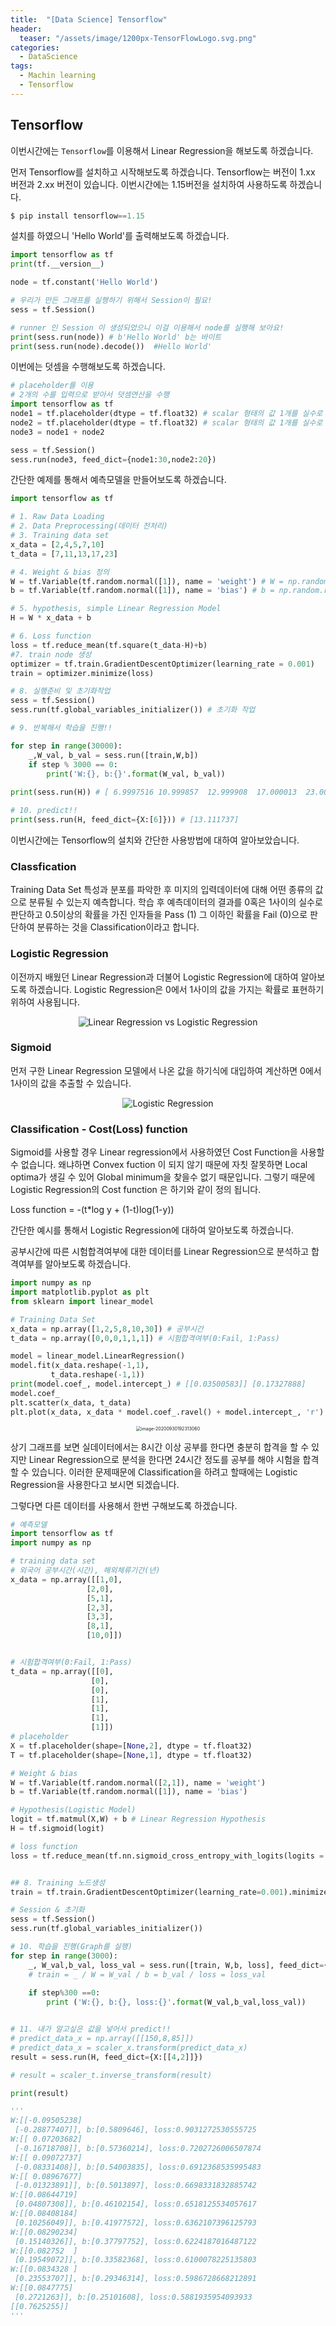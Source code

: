 ```yaml
---
title:  "[Data Science] Tensorflow"
header:
  teaser: "/assets/image/1200px-TensorFlowLogo.svg.png"
categories: 
  - DataScience
tags:
  - Machin learning
  - Tensorflow
---
```


## Tensorflow 

이번시간에는 `Tensorflow`를 이용해서 Linear Regression을 해보도록 하겠습니다.

먼저 Tensorflow를 설치하고 시작해보도록 하겠습니다. Tensorflow는 버전이 1.xx 버전과 2.xx 버전이 있습니다. 이번시간에는 1.15버전을 설치하여 사용하도록 하겠습니다.

``` powershell
$ pip install tensorflow==1.15
```

설치를 하였으니 'Hello World'를 출력해보도록 하겠습니다.

```python
import tensorflow as tf
print(tf.__version__)

node = tf.constant('Hello World')

# 우리가 만든 그래프를 실행하기 위해서 Session이 필요!
sess = tf.Session()

# runner 인 Session 이 생성되었으니 이걸 이용해서 node를 실행해 보아요!
print(sess.run(node)) # b'Hello World' b는 바이트
print(sess.run(node).decode())  #Hello World'
```

이번에는 덧셈을 수행해보도록 하겠습니다.

``` python
# placeholder를 이용
# 2개의 수를 입력으로 받아서 덧셈연산을 수행
import tensorflow as tf
node1 = tf.placeholder(dtype = tf.float32) # scalar 형태의 값 1개를 실수로 받아들일 수 있는 Placeholder
node2 = tf.placeholder(dtype = tf.float32) # scalar 형태의 값 1개를 실수로 받아들일 수 있는 Placeholder
node3 = node1 + node2

sess = tf.Session()
sess.run(node3, feed_dict={node1:30,node2:20})
```

간단한 예제를 통해서 예측모델을 만들어보도록 하겠습니다.

``` python
import tensorflow as tf

# 1. Raw Data Loading
# 2. Data Preprocessing(데이터 전처리)
# 3. Training data set
x_data = [2,4,5,7,10]
t_data = [7,11,13,17,23]

# 4. Weight & bias 정의
W = tf.Variable(tf.random.normal([1]), name = 'weight') # W = np.random.rand(1,1)
b = tf.Variable(tf.random.normal([1]), name = 'bias') # b = np.random.rand(1)

# 5. hypothesis, simple Linear Regression Model
H = W * x_data + b

# 6. Loss function
loss = tf.reduce_mean(tf.square(t_data-H)+b)
#7. train node 생성
optimizer = tf.train.GradientDescentOptimizer(learning_rate = 0.001)
train = optimizer.minimize(loss)

# 8. 실행준비 및 초기화작업
sess = tf.Session()
sess.run(tf.global_variables_initializer()) # 초기화 작업

# 9. 반복해서 학습을 진행!!

for step in range(30000):
    _,W_val, b_val = sess.run([train,W,b])
    if step % 3000 == 0:
        print('W:{}, b:{}'.format(W_val, b_val))
        
print(sess.run(H)) # [ 6.9997516 10.999857  12.999908  17.000013  23.000172 ]

# 10. predict!!
print(sess.run(H, feed_dict={X:[6]})) # [13.111737]
```

이번시간에는 Tensorflow의 설치와 간단한 사용방법에 대하여 알아보았습니다.

### Classfication

Training Data Set 특성과 분포를 파악한 후 미지의 입력데이터에 대해 어떤 종류의 값으로 분류될 수 있는지 예측합니다. 학습 후 예측데이터의 결과를 0혹은 1사이의 실수로 판단하고 0.5이상의 확률을 가진 인자들을 Pass (1) 그 이하인 확률을 Fail (0)으로 판단하여 분류하는 것을 Classification이라고 합니다.

### Logistic Regression

이전까지 배웠던 Linear Regression과 더불어 Logistic Regression에 대하여 알아보도록 하겠습니다. Logistic Regression은 0에서 1사이의 값을 가지는 확률로 표현하기 위하여 사용됩니다.

<p align = 'center'><img src="../../assets/image/logistic_regression_01.png" alt="Linear Regression vs Logistic Regression" style="zoom=100%;" /></p>



### Sigmoid

먼저 구한 Linear Regression 모델에서 나온 값을 하기식에 대입하여 계산하면 0에서 1사이의 값을 추출할 수 있습니다.

<p align = 'center'><img src="../../assets/image/images-1460375.png" alt="Logistic Regression"  /></p>

### Classification - Cost(Loss) function

Sigmoid를 사용할 경우 Linear regression에서 사용하였던 Cost Function을 사용할 수 없습니다. 왜냐하면 Convex fuction 이 되지 않기 때문에 자칫 잘못하면 Local optima가 생길 수 있어 Global minimum을 찾을수 없기 때문입니다. 그렇기 때문에 Logistic Regression의 Cost function 은 하기와 같이 정의 됩니다.

Loss function =  -(t*log y + (1-t)log(1-y))



간단한 예시를 통해서 Logistic  Regression에 대하여 알아보도록 하겠습니다.

공부시간에 따른 시험합격여부에 대한 데이터를 Linear Regression으로 분석하고 합격여부를 알아보도록 하겠습니다.

``` python
import numpy as np
import matplotlib.pyplot as plt
from sklearn import linear_model

# Training Data Set
x_data = np.array([1,2,5,8,10,30]) # 공부시간
t_data = np.array([0,0,0,1,1,1]) # 시험합격여부(0:Fail, 1:Pass)

model = linear_model.LinearRegression()
model.fit(x_data.reshape(-1,1),
         t_data.reshape(-1,1))
print(model.coef_, model.intercept_) # [[0.03500583]] [0.17327888]
model.coef_
plt.scatter(x_data, t_data)
plt.plot(x_data, x_data * model.coef_.ravel() + model.intercept_, 'r')
```

<p align='center'><img src="../../assets/image/image-20200930192313060.png" alt="image-20200930192313060" style="zoom:50%;" /></p>

상기 그래프를 보면 실데이터에서는 8시간 이상 공부를 한다면 충분히 합격을 할 수 있지만 Linear Regression으로 분석을 한다면 24시간 정도를 공부를 해야 시험을 합격할 수 있습니다. 이러한 문제때문에 Classification을 하려고 할때에는 Logistic Regression을 사용한다고 보시면 되겠습니다. 

그렇다면 다른 데이터를 사용해서 한번 구해보도록 하겠습니다.

``` python
# 예측모델 
import tensorflow as tf
import numpy as np

# training data set
# 외국어 공부시간(시간), 해외체류기간(년)
x_data = np.array([[1,0],
                 [2,0],
                 [5,1],
                 [2,3],
                 [3,3],
                 [8,1],
                 [10,0]])


# 시험합격여부(0:Fail, 1:Pass)
t_data = np.array([[0],
                  [0],
                  [0],
                  [1],
                  [1],
                  [1],
                  [1]])
# placeholder
X = tf.placeholder(shape=[None,2], dtype = tf.float32)
T = tf.placeholder(shape=[None,1], dtype = tf.float32)

# Weight & bias
W = tf.Variable(tf.random.normal([2,1]), name = 'weight')
b = tf.Variable(tf.random.normal([1]), name = 'bias')

# Hypothesis(Logistic Model)
logit = tf.matmul(X,W) + b # Linear Regression Hypothesis
H = tf.sigmoid(logit)

# loss function 
loss = tf.reduce_mean(tf.nn.sigmoid_cross_entropy_with_logits(logits = logit, labels=T))


## 8. Training 노드생성
train = tf.train.GradientDescentOptimizer(learning_rate=0.001).minimize(loss)

# Session & 초기화
sess = tf.Session()
sess.run(tf.global_variables_initializer())

# 10. 학습을 진행(Graph를 실행)
for step in range(3000):
    _, W_val,b_val, loss_val = sess.run([train, W,b, loss], feed_dict={X:x_data, T:t_data}) 
    # train = _ / W = W_val / b = b_val / loss = loss_val
    
    if step%300 ==0:
        print ('W:{}, b:{}, loss:{}'.format(W_val,b_val,loss_val))


# 11. 내가 알고싶은 값을 넣어서 predict!!
# predict_data_x = np.array([[150,8,85]])
# predict_data_x = scaler_x.transform(predict_data_x)
result = sess.run(H, feed_dict={X:[[4,2]]})

# result = scaler_t.inverse_transform(result)

print(result)

'''
W:[[-0.09505238]
 [-0.28877407]], b:[0.5809646], loss:0.9031272530555725
W:[[ 0.07203682]
 [-0.16718708]], b:[0.57360214], loss:0.7202726006507874
W:[[ 0.09072737]
 [-0.08331408]], b:[0.54003835], loss:0.6912368535995483
W:[[ 0.08967677]
 [-0.01323891]], b:[0.5013897], loss:0.6698331832885742
W:[[0.08644719]
 [0.04807308]], b:[0.46102154], loss:0.6518125534057617
W:[[0.08408184]
 [0.10256049]], b:[0.41977572], loss:0.6362107396125793
W:[[0.08290234]
 [0.15140326]], b:[0.37797752], loss:0.6224187016487122
W:[[0.082752  ]
 [0.19549072]], b:[0.33582368], loss:0.6100078225135803
W:[[0.0834328 ]
 [0.23553707]], b:[0.29346314], loss:0.5986728668212891
W:[[0.0847775]
 [0.2721263]], b:[0.25101608], loss:0.5881935954093933
[[0.7625255]]
'''
```

